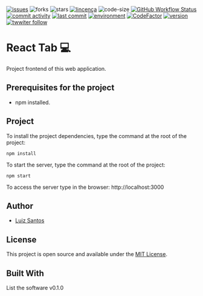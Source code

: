 [![issues](https://img.shields.io/github/issues/luizcsbh/react-tab)](https://github.com/luizcsbh/react-tab/issues)
![forks](https://img.shields.io/github/forks/luizcsbh/react-tab)
![stars](https://img.shields.io/github/stars/luizcsbh/react-tab)
[![lincença](https://img.shields.io/github/license/luizcsbh/react-tab)](https://github.com/luizcsbh/react-tab/blob/master/LICENSE)
![code-size](https://img.shields.io/github/languages/code-size/luizcsbh/react-tab)
[![GitHub Workflow Status](https://img.shields.io/github/workflow/status/luizcsbh/react-tab/Node.js%20CI
)](https://github.com/luizcsbh/react-tab/actions)
[![commit activity](https://img.shields.io/github/commit-activity/m/luizcsbh/react-tab)](https://github.com/luizcsbh/react-tab/commits)
[![last commit](https://img.shields.io/github/last-commit/luizcsbh/react-tab)](https://github.com/luizcsbh/react-tab/commits)
[![environment](https://img.shields.io/github/deployments/luizcsbh/react-tab/management-my-finances)](https://github.com/luizcsbh/react-tab/deployments)
[![CodeFactor](https://www.codefactor.io/repository/github/luizcsbh/react-tab/badge)](https://www.codefactor.io/repository/github/luizcsbh/react-tab)
[![version](https://img.shields.io/github/package-json/v/luizcsbh/react-tab)](https://github.com/luizcsbh/react-tab/blob/master/package.json)
[![twwiter follow](https://img.shields.io/twitter/follow/luizcs?style=social)](https://twitter.com/luizcs)


# React Tab :computer: 

Project  frontend of this web application.


## Prerequisites for the project

- npm installed.

## Project

To install the project dependencies, type the command at the root of the project:
```node
npm install
```

To start the server, type the command at the root of the project:
```node
npm start
```

To access the server type in the browser: http://localhost:3000


## Author

- [Luiz Santos](https://about.me/luizcsdev)

## License

This project is open source and available under the [MIT License](LICENSE).


## Built With

List the software v0.1.0


